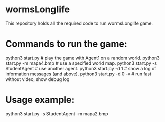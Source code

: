 # wormsLonglife
This repository holds all the required code to run wormsLonglife game.




# Commands to run the game:
python3 start.py                  # play the game with Agent1 on a random world.
python3 start.py -m mapa4.bmp     # use a specified world map.
python3 start.py -s StudentAgent  # use another agent.
python3 start.py -d 1             # show a log of information messages (and above).
python3 start.py -d 0 -v          # run fast without video, show debug log

# Usage example:
python3 start.py -s StudentAgent -m mapa2.bmp

